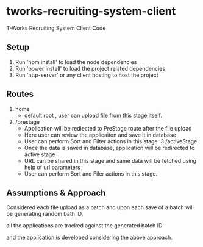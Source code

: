 # tworks-recruiting-system-client
T-Works Recruiting System Client Code

## Setup
1. Run 'npm install' to load the node dependencies
2. Run 'bower install' to load the project related dependencies
3. Run 'http-server' or any client hosting to host the project


## Routes
1. home 
    - default root , user can upload file from this stage itself.
2. /prestage 
    - Application will be rediected to PreStage route after the file upload
    - Here user can review the applicaiton and save it in database
    - User can perform Sort and Filter actions in this stage.
3 /activeStage 
    - Once the data is saved in database, application will be redirected to active stage
    - URL can be shared in this stage and same data will be fetched using help of url parameters
    - User can perform Sort and Filer actions in this stage.

## Assumptions & Approach

Considered each file upload as a batch and upon each save of a batch will be generating random bath ID,

all the applications are tracked against the generated batch ID

and the application is developed considering the above approach.
